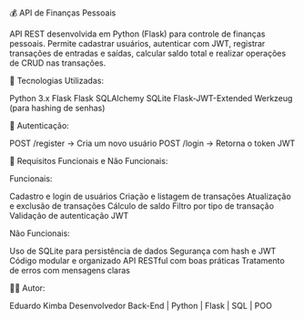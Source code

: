 💰 API de Finanças Pessoais



API REST desenvolvida em Python (Flask) para controle de finanças pessoais.
Permite cadastrar usuários, autenticar com JWT, registrar transações de entradas e saídas, calcular saldo total e realizar operações de CRUD nas transações.

🚀 Tecnologias Utilizadas:

Python 3.x
Flask
Flask SQLAlchemy
SQLite
Flask-JWT-Extended
Werkzeug (para hashing de senhas)

🔐 Autenticação:

POST /register → Cria um novo usuário
POST /login → Retorna o token JWT

🧠 Requisitos Funcionais e Não Funcionais:

Funcionais: 

Cadastro e login de usuários
Criação e listagem de transações
Atualização e exclusão de transações
Cálculo de saldo
Filtro por tipo de transação
Validação de autenticação JWT

Não Funcionais:

Uso de SQLite para persistência de dados
Segurança com hash e JWT
Código modular e organizado
API RESTful com boas práticas
Tratamento de erros com mensagens claras

🧑‍💻 Autor:

Eduardo Kimba
Desenvolvedor Back-End | Python | Flask | SQL | POO
